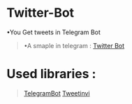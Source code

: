 # Twitter-Bot
•You Get tweets in Telegram Bot
>•A smaple in telegram : [Twitter Bot](https://telegram.me/TwitterRubot)
# Used libraries :
>[TelegramBot](https://github.com/TelegramBots/Telegram.Bot)
>[Tweetinvi](https://github.com/linvi/tweetinvi)
